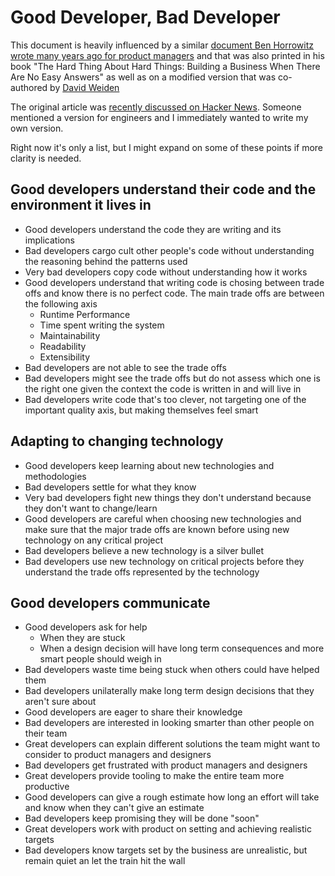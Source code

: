 Good Developer, Bad Developer
==================================
This document is heavily influenced by a similar [document Ben Horrowitz wrote many years ago for product managers](http://a16z.com/2012/06/15/good-product-managerbad-product-manager/) and that was also printed in his book "The Hard Thing About Hard Things: Building a Business When There Are No Easy Answers" as well as on a modified version that was co-authored by [David Weiden](http://www.khoslaventures.com/wp-content/uploads/Good_Product_Manager_Bad_Product_Manager_KV.pdf)

The original article was [recently discussed on Hacker News](https://news.ycombinator.com/item?id=10368094). Someone mentioned a version for engineers and I immediately wanted to write my own version.

Right now it's only a list, but I might expand on some of these points if more clarity is needed.

Good developers understand their code and the environment it lives in
---------------------------------------------------------------------
* Good developers understand the code they are writing and its implications
* Bad developers cargo cult other people's code without understanding the reasoning behind the patterns used
* Very bad developers copy code without understanding how it works
* Good developers understand that writing code is chosing between trade offs and know there is no perfect code. The main trade offs are between the following axis
  * Runtime Performance
  * Time spent writing the system
  * Maintainability
  * Readability
  * Extensibility
* Bad developers are not able to see the trade offs
* Bad developers might see the trade offs but do not assess which one is the right one given the context the code is written in and will live in
* Bad developers write code that's too clever, not targeting one of the important quality axis, but making themselves feel smart

Adapting to changing technology
-------------------------------
* Good developers keep learning about new technologies and methodologies
* Bad developers settle for what they know
* Very bad developers fight new things they don't understand because they don't want to change/learn
* Good developers are careful when choosing new technologies and make sure that the major trade offs are known before using new technology on any critical project
* Bad developers believe a new technology is a  silver bullet
* Bad developers use new technology on critical projects before they understand the trade offs represented by the technology

Good developers communicate
------------------------------
* Good developers ask for help
  * When they are stuck
  * When a design decision will have long term consequences and more smart people should weigh in
* Bad developers waste time being stuck when others could have helped them
* Bad developers unilaterally make long term design decisions that they aren't sure about
* Good developers are eager to share their knowledge
* Bad developers are interested in looking smarter than other people on their team
* Great developers can explain different solutions the team might want to consider to product managers and designers 
* Bad developers get frustrated with product managers and designers
* Great developers provide tooling to make the entire team more productive
* Good developers can give a rough estimate how long an effort will take and know when they can't give an estimate
* Bad developers keep promising they will be done "soon"
* Great developers work with product on setting and achieving realistic targets
* Bad developers know targets set by the business are unrealistic, but remain quiet an let the train hit the wall
